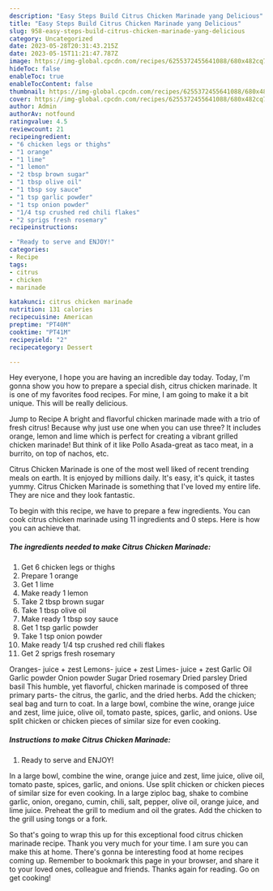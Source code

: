 ```yaml
---
description: "Easy Steps Build Citrus Chicken Marinade yang Delicious"
title: "Easy Steps Build Citrus Chicken Marinade yang Delicious"
slug: 958-easy-steps-build-citrus-chicken-marinade-yang-delicious
category: Uncategorized
date: 2023-05-28T20:31:43.215Z
date: 2023-05-15T11:21:47.787Z
image: https://img-global.cpcdn.com/recipes/6255372455641088/680x482cq70/citrus-chicken-marinade-recipe-main-photo.jpg
hideToc: false
enableToc: true
enableTocContent: false
thumbnail: https://img-global.cpcdn.com/recipes/6255372455641088/680x482cq70/citrus-chicken-marinade-recipe-main-photo.jpg
cover: https://img-global.cpcdn.com/recipes/6255372455641088/680x482cq70/citrus-chicken-marinade-recipe-main-photo.jpg
author: Admin
authorAv: notfound
ratingvalue: 4.5
reviewcount: 21
recipeingredient:
- "6 chicken legs or thighs"
- "1 orange"
- "1 lime"
- "1 lemon"
- "2 tbsp brown sugar"
- "1 tbsp olive oil"
- "1 tbsp soy sauce"
- "1 tsp garlic powder"
- "1 tsp onion powder"
- "1/4 tsp crushed red chili flakes"
- "2 sprigs fresh rosemary"
recipeinstructions:

- "Ready to serve and ENJOY!"
categories:
- Recipe
tags:
- citrus
- chicken
- marinade

katakunci: citrus chicken marinade 
nutrition: 131 calories
recipecuisine: American
preptime: "PT40M"
cooktime: "PT41M"
recipeyield: "2"
recipecategory: Dessert

---
```



Hey everyone, I hope you are having an incredible day today. Today, I'm gonna show you how to prepare a special dish, citrus chicken marinade. It is one of my favorites food recipes. For mine, I am going to make it a bit unique. This will be really delicious.

Jump to Recipe A bright and flavorful chicken marinade made with a trio of fresh citrus! Because why just use one when you can use three? It includes orange, lemon and lime which is perfect for creating a vibrant grilled chicken marinade! But think of it like Pollo Asada-great as taco meat, in a burrito, on top of nachos, etc.

Citrus Chicken Marinade is one of the most well liked of recent trending meals on earth. It is enjoyed by millions daily. It's easy, it's quick, it tastes yummy. Citrus Chicken Marinade is something that I've loved my entire life. They are nice and they look fantastic.


To begin with this recipe, we have to prepare a few ingredients. You can cook citrus chicken marinade using 11 ingredients and 0 steps. Here is how you can achieve that.

<!--inarticleads1-->

##### The ingredients needed to make Citrus Chicken Marinade:

1. Get 6 chicken legs or thighs
1. Prepare 1 orange
1. Get 1 lime
1. Make ready 1 lemon
1. Take 2 tbsp brown sugar
1. Take 1 tbsp olive oil
1. Make ready 1 tbsp soy sauce
1. Get 1 tsp garlic powder
1. Take 1 tsp onion powder
1. Make ready 1/4 tsp crushed red chili flakes
1. Get 2 sprigs fresh rosemary


Oranges- juice + zest Lemons- juice + zest Limes- juice + zest Garlic Oil Garlic powder Onion powder Sugar Dried rosemary Dried parsley Dried basil This humble, yet flavorful, chicken marinade is composed of three primary parts- the citrus, the garlic, and the dried herbs. Add the chicken; seal bag and turn to coat. In a large bowl, combine the wine, orange juice and zest, lime juice, olive oil, tomato paste, spices, garlic, and onions. Use split chicken or chicken pieces of similar size for even cooking. 

<!--inarticleads2-->

##### Instructions to make Citrus Chicken Marinade:


1. Ready to serve and ENJOY!

In a large bowl, combine the wine, orange juice and zest, lime juice, olive oil, tomato paste, spices, garlic, and onions. Use split chicken or chicken pieces of similar size for even cooking. In a large ziploc bag, shake to combine garlic, onion, oregano, cumin, chili, salt, pepper, olive oil, orange juice, and lime juice. Preheat the grill to medium and oil the grates. Add the chicken to the grill using tongs or a fork. 

So that's going to wrap this up for this exceptional food citrus chicken marinade recipe. Thank you very much for your time. I am sure you can make this at home. There's gonna be interesting food at home recipes coming up. Remember to bookmark this page in your browser, and share it to your loved ones, colleague and friends. Thanks again for reading. Go on get cooking!
